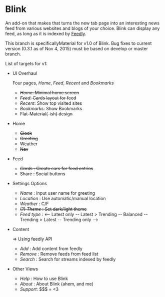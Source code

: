 # Blink
An add-on that makes that turns the new tab page into an interesting news feed
from various websites and blogs of your choice. Blink can display any feed, as
long as it is indexed by [Feedly](feedly.com).

This branch is specificallyMaterial for v1.0 of Blink. Bug fixes to current
version (0.3.1 as of Nov 4, 2015) must be based on develop or master branch.

List of targets for v1:

* UI Overhaul

    Four pages, _Home_, _Feed_, _Recent_ and _Bookmarks_
    - ~~_Home_: Minimal home screen~~
    - ~~_Feed_: Cards layout for feed~~
    - _Recent_: Show top visited sites
    - _Bookmarks_: Show Bookmarks
    - ~~Flat-Material(-ish) design~~


* Home
    - ~~Clock~~
    - ~~Greeting~~
    - Weather
    - ~~Nav~~


* Feed
    - ~~_Cards_ : Create cars for feed entries~~
    - ~~Share : Social buttons~~


* Settings Options
    - _Name_ : Input user name for greeting
    - _Location_ : Use automatic/manual location  
    - _Weather_ : C/F
    - ~~(?) _Theme_ : Set dark/light theme~~
    - _Feed type_ :
        <-- Latest only -- Latest > Trending -- Balanced -- Trending > Latest -- Trending only -->


* Content

    => Using feedly API
    - _Add_ :  Add content from feedly
    - _Remove_ : Remove feeds from feed list
    - _Search_ : Search for streams
    indexed by feedly


* Other Views
    - _Help_ : How to use Blink
    - _About_ : About Blink (ahem, and me)
    - _Support_: $$$ = <3
